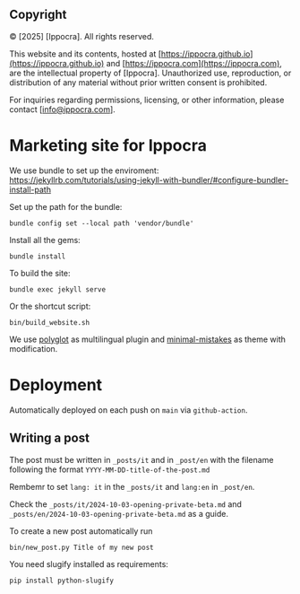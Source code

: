 ## Copyright

© [2025] [Ippocra]. All rights reserved.

This website and its contents, hosted at [https://ippocra.github.io](https://ippocra.github.io) and [https://ippocra.com](https://ippocra.com), are the intellectual property of [Ippocra]. Unauthorized use, reproduction, or distribution of any material without prior written consent is prohibited.

For inquiries regarding permissions, licensing, or other information, please contact [info@ippocra.com].



# Marketing site for Ippocra

We use bundle to set up the enviroment: https://jekyllrb.com/tutorials/using-jekyll-with-bundler/#configure-bundler-install-path

Set up the path for the bundle:

    bundle config set --local path 'vendor/bundle'

Install all the gems:

    bundle install

To build the site:

    bundle exec jekyll serve

Or the shortcut script:

    bin/build_website.sh

We use [polyglot](https://github.com/untra/polyglot) as multilingual plugin and 
[minimal-mistakes](https://mmistakes.github.io/) as theme with modification.

# Deployment

Automatically deployed on each push on `main` via `github-action`.

## Writing a post

The post must be written in `_posts/it` and in `_post/en` with the filename following the format `YYYY-MM-DD-title-of-the-post.md` 

Rembemr to set `lang: it` in the `_posts/it` and `lang:en` in `_post/en`.

Check the `_posts/it/2024-10-03-opening-private-beta.md` and `_posts/en/2024-10-03-opening-private-beta.md` 
as a guide.

To create a new post automatically run

    bin/new_post.py Title of my new post

You need slugify installed as requirements:

    pip install python-slugify